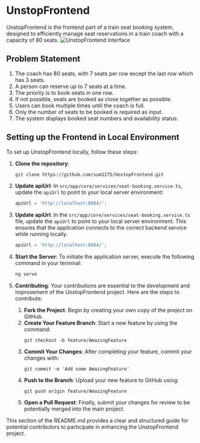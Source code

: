
# UnstopFrontend

UnstopFrontend is the frontend part of a train seat booking system, designed to efficiently manage seat reservations in a train coach with a capacity of 80 seats.
![UnstopFrontend Interface](https://i.ibb.co/CmKN6Fs/seatbooking.png)
## Problem Statement

1. The coach has 80 seats, with 7 seats per row except the last row which has 3 seats.
2. A person can reserve up to 7 seats at a time.
3. The priority is to book seats in one row.
4. If not possible, seats are booked as close together as possible.
5. Users can book multiple times until the coach is full.
6. Only the number of seats to be booked is required as input.
7. The system displays booked seat numbers and availability status.

## Setting up the Frontend in Local Environment

To set up UnstopFrontend locally, follow these steps:

1. **Clone the repository**:
   ```bash
   git clone https://github.com/sum1275/UnstopFrontend.git
2. **Update apiUrl**:
   In `src/app/core/services/seat-booking.service.ts`, update the `apiUrl` to point to your local server environment:
   ```typescript
   apiUrl = 'http://localhost:8084/';
3. **Update apiUrl**:
   In the `src/app/core/services/seat-booking.service.ts` file, update the `apiUrl` to point to your local server environment. This ensures that the application connects to the correct backend service while running locally.
   ```typescript
   apiUrl = 'http://localhost:8084/';
4. **Start the Server**:
   To initiate the application server, execute the following command in your terminal:
   ```bash
   ng serve
5. **Contributing**:
   Your contributions are essential to the development and improvement of the UnstopFrontend project. Here are the steps to contribute:

   1. **Fork the Project**: Begin by creating your own copy of the project on GitHub.
   2. **Create Your Feature Branch**: Start a new feature by using the command:
      ```git
      git checkout -b feature/AmazingFeature
      ```
   3. **Commit Your Changes**: After completing your feature, commit your changes with:
      ```git
      git commit -m 'Add some AmazingFeature'
      ```
   4. **Push to the Branch**: Upload your new feature to GitHub using:
      ```git
      git push origin feature/AmazingFeature
      ```
   5. **Open a Pull Request**: Finally, submit your changes for review to be potentially merged into the main project.

This section of the README.md provides a clear and structured guide for potential contributors to participate in enhancing the UnstopFrontend project.


   

